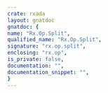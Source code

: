 ```yaml
---
crate: rxada
layout: gnatdoc
gnatdoc: {
name: "Rx.Op.Split",
qualified_name: "Rx.Op.Split",
signature: "rx.op.split",
enclosing: "rx.op",
is_private: false,
documentation: "",
documentation_snippet: "",
}
---
```

